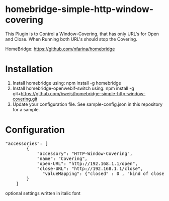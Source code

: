 # homebridge-simple-http-window-covering

This Plugin is to Control a Window-Covering, that has only URL's for Open and Close.
When Running both URL's should stop the Covering.

HomeBridge: https://github.com/nfarina/homebridge

# Installation

1. Install homebridge using: npm install -g homebridge
2. Install homebridge-openwebif-switch using: npm install -g git+https://github.com/bwejs/homebridge-simple-http-window-covering.git
3. Update your configuration file. See sample-config.json in this repository for a sample.

# Configuration

 <pre>
"accessories": [
        {
            "accessory": "HTTP-Window-Covering",
            "name": "Covering",
            "open-URL": "http://192.168.1.1/open",
            "close-URL": "http://192.168.1.1/close",
  		      "valueMapping": {"closed" : 0 , "kind of closed": 30, "open" : 100},
        }
    ]
</pre>
optional settings written in italic font
